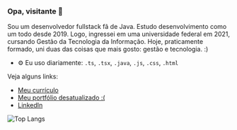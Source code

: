 ### Opa, visitante 👋
Sou um desenvolvedor fullstack fã de Java. 
Estudo desenvolvimento como um todo desde 2019. Logo, ingressei em uma universidade federal em 2021, cursando Gestão da Tecnologia da Informação. 
Hoje, praticamente formado, uni duas das coisas que mais gosto: gestão e tecnologia. :)

- ⚙️ Eu uso diariamente: `.ts`, `.tsx`, `.java`, `.js`, `.css`, `.html`

Veja alguns links:
- [Meu currículo](https://gabrielhenriquedasilva.vercel.app)
- [Meu portfólio desatualizado :(](https://gabrielsilva.vercel.app)
- [LinkedIn](https://www.linkedin.com/in/ogabriel-henrique)

![Top Langs](https://github-readme-stats.vercel.app/api/top-langs?username=oGabrielSilva&langs_count=10&show_icons=true&locale=pt-BR&layout=compact&theme=dark&hide=ejs)
